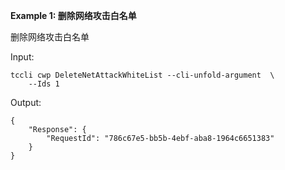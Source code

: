 **Example 1: 删除网络攻击白名单**

删除网络攻击白名单

Input: 

```
tccli cwp DeleteNetAttackWhiteList --cli-unfold-argument  \
    --Ids 1
```

Output: 
```
{
    "Response": {
        "RequestId": "786c67e5-bb5b-4ebf-aba8-1964c6651383"
    }
}
```

